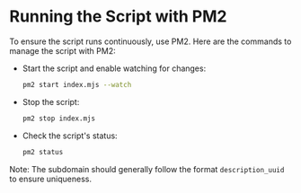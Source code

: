 # Running the Script with PM2

To ensure the script runs continuously, use PM2. Here are the commands to manage the script with PM2:

- Start the script and enable watching for changes:

  ```sh
  pm2 start index.mjs --watch
  ```

- Stop the script:

  ```sh
  pm2 stop index.mjs
  ```

- Check the script's status:

  ```sh
  pm2 status
  ```

Note: The subdomain should generally follow the format `description_uuid` to ensure uniqueness.
